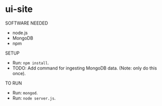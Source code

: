# ui-site

SOFTWARE NEEDED
- node.js
- MongoDB
- npm

SETUP
- Run: `npm install`.
- TODO: Add command for ingesting MongoDB data.  (Note: only do this once).

TO RUN
- Run: `mongod`.
- Run: `node server.js`.
